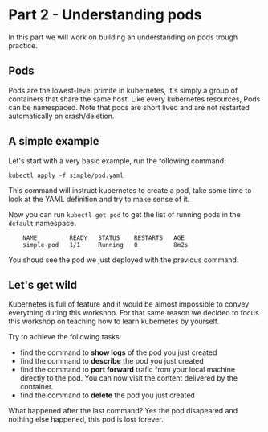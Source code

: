 # Part 2 - Understanding pods

In this part we will work on building an understanding on pods trough practice.

## Pods

Pods are the lowest-level primite in kubernetes, it's simply a group of containers that share the same host.
Like every kubernetes resources, Pods can be namespaced. Note that pods are short lived and are not restarted automatically on crash/deletion.

## A simple example

Let's start with a very basic example, run the following command:

    kubectl apply -f simple/pod.yaml

This command will instruct kubernetes to create a pod, take some time to look at the YAML definition
and try to make sense of it.

Now you can run `kubectl get pod` to get the list of running pods in the `default` namespace.

        NAME         READY   STATUS    RESTARTS   AGE
        simple-pod   1/1     Running   0          8m2s

You shoud see the pod we just deployed with the previous command.

## Let's get wild

Kubernetes is full of feature and it would be almost impossible to convey everything during this workshop. For that same reason we decided to 
focus this workshop on teaching how to learn kubernetes by yourself.

Try to achieve the following tasks:

- find the command to **show logs** of the pod you just created
- find the command to **describe** the pod you just created
- find the command to **port forward** trafic from your local machine directly to the pod. You can now visit the content delivered by the container.
- find the command to **delete** the pod you just created


What happened after the last command? Yes the pod disapeared and nothing else happened, this pod is lost forever.